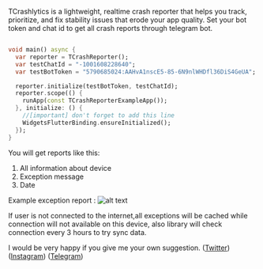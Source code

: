 TCrashlytics is a lightweight, realtime crash reporter that helps you track, prioritize, and fix
stability issues that erode your app quality. Set your bot token and chat id to get all crash
reports through telegram bot.

```dart

void main() async {
  var reporter = TCrashReporter();
  var testChatId = "-1001608228640";
  var testBotToken = "5790685024:AAHvA1nscE5-85-6N9nlWHDfl36DiS4GeUA";

  reporter.initialize(testBotToken, testChatId);
  reporter.scope(() {
    runApp(const TCrashReporterExampleApp());
  }, initialize: () {
    //[important] don't forget to add this line
    WidgetsFlutterBinding.ensureInitialized();
  });
}

```

You will get reports like this:
1) All information about device
2) Exception message
3) Date


Example exception report :
![alt text](https://github.com/xaldarof/flutter-telegram-crashlytics/blob/main/assets/report_image.png)

If user is not connected to the internet,all exceptions will be cached while connection will not
available on this device, also library will check connection every 3 hours to try sync data.

I would be very happy if you give me your own suggestion.
([Twitter](https://www.twitter.com/xaldarof))
([Instagram](https://www.instagram.com/xaldarof))
([Telegram](https://www.t.me/xaldarof))

